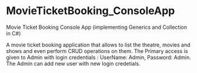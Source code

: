 # MovieTicketBooking_ConsoleApp
Movie Ticket Booking Console App (implementing Generics and Collection in C#)

A movie ticket booking application that allows to list the theatre, movies and shows and even perform CRUD operations on them.
The Primary access is given to Admin with login credentials : UserName: Admin, Password: Admin. 
The Admin can add new user with new login credetials.

